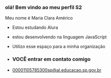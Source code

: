### olá! Bem vindo ao meu perfil S2

Meu nome é Maria Clara Américo

- Estou estudando Alura
- estou desenvolvendo na linguagem JavaScript
- Utilizo esse espaço para a minha organização

- ### VOCÊ entrar em contato comigo

- 00001105785300sp@al.educacao.sp.gov.br
